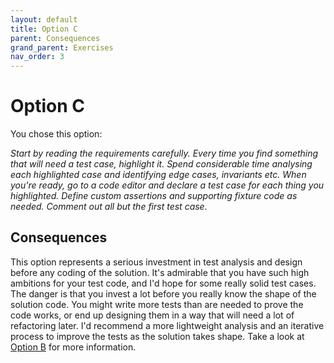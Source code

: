 ```yaml
---
layout: default
title: Option C
parent: Consequences
grand_parent: Exercises
nav_order: 3
---
```


# Option C

You chose this option:

_Start by reading the requirements carefully. Every time you find something that will need a test case, highlight it. Spend considerable time analysing each highlighted case and identifying edge cases, invariants etc. When you're ready, go to a code editor and declare a test case for each thing you highlighted. Define custom assertions and supporting fixture code as needed. Comment out all but the first test case._

## Consequences

This option represents a serious investment in test analysis and design before any coding of the solution. It's admirable that you have such high ambitions for your test code, and I'd hope for some really solid test cases. The danger is that you invest a lot before you really know the shape of the solution code. You might write more tests than are needed to prove the code works, or end up designing them in a way that will need a lot of refactoring later. I'd recommend a more lightweight analysis and an iterative process to improve the tests as the solution takes shape. Take a look at [Option B](/exercises/consequences/tdd_overview_B.html) for more information.

